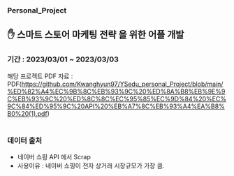 ### Personal_Project

## :hand: 스마트 스토어 마케팅 전략 을 위한 어플 개발
### 기간 : 2023/03/01 ~ 2023/03/03
해당 프로젝트 PDF 자료 : PDF(https://github.com/Kwanghyun97/YSedu_personal_Project/blob/main/%ED%82%A4%EC%9B%8C%EB%93%9C%20%ED%8A%B8%EB%9E%9C%EB%93%9C%20%ED%8C%8C%EC%95%85%EC%9D%84%20%EC%9C%84%ED%95%9C%20API%20%EB%A7%8C%EB%93%A4%EA%B8%B0%20(1).pdf) <br/><br/>

### 데이터 출처
- 네이버 쇼핑 API 에서 Scrap
- 사용이유 : 네이버 쇼핑이 전자 상거래 시장규모가 가장 큼.

